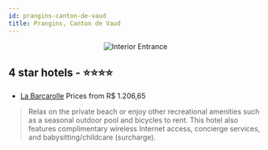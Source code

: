 ```yaml
---
id: prangins-canton-de-vaud
title: Prangins, Canton de Vaud
---
```


<center><img src="https://i.travelapi.com/hotels/1000000/1000000/991800/991761/730275cb_z.jpg" alt="Interior Entrance" /></center>


##  4 star hotels - ⭐️⭐️⭐️⭐️

-    [La Barcarolle](https://us.hurb.com/hotels/prangins/la-barcarolle-JNP-JP882395?cmp=18055) Prices from R$ 1.206,65
   > Relax on the private beach or enjoy other recreational amenities such as a seasonal outdoor pool and bicycles to rent. This hotel also features complimentary wireless Internet access, concierge services, and babysitting/childcare (surcharge).
